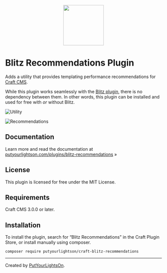 <p align="center"><img width="130" src="https://raw.githubusercontent.com/putyourlightson/craft-blitz-recommendations/v1/src/icon.svg"></p>

# Blitz Recommendations Plugin

Adds a utility that provides templating performance recommendations for [Craft CMS](https://craftcms.com/).

While this plugin works seamlessly with the [Blitz plugin](https://putyourlightson.com/plugins/blitz), there is no dependency between them. In other words, this plugin can be installed and used for free with _or_ without Blitz. 

![Utility](https://res.cloudinary.com/putyourlightson/image/fetch/f_auto,w_1536/https://putyourlightson.com/assets/images/plugins/blitz-recommendations-utility.png)

![Recommendations](https://res.cloudinary.com/putyourlightson/image/fetch/f_auto,w_768/https://putyourlightson.com/assets/images/plugins/blitz-recommendations.png)

## Documentation

Learn more and read the documentation at [putyourlightson.com/plugins/blitz-recommendations](https://putyourlightson.com/plugins/blitz-recommendations) »

## License

This plugin is licensed for free under the MIT License.

## Requirements

Craft CMS 3.0.0 or later.

## Installation

To install the plugin, search for “Blitz Recommendations” in the Craft Plugin Store, or install manually using composer.

```
composer require putyourlightson/craft-blitz-recommendations
```

---

Created by [PutYourLightsOn](https://putyourlightson.com/).
